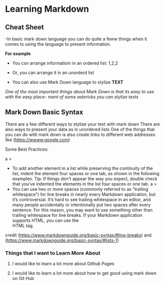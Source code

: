 #  Learning Markdown

## Cheat Sheet

-In basic mark down language you can do quite a feww things when it comes to using the language to present information. 

**For example**

- You csn arrange informatioin in an ordered list: 1,2,2

- Or, you can arrange it in an unorderd list

- You can also use Mark Down language to stylize **TEXT**

 *One of the most important things about Mark Down is that its easy to use with the easy place-
 ment of some astericks you can stylize texts* 

## Mark Down Basic Syntax

There are a few different ways to stylize your text with mark down
There are also ways to present your data as in unordered lists
One of the things that you can do with mark down is also create links to different web addresses like (https://wwww.google.com)

Some Best Practices: 

a >
+ To add another element in a list while preserving the continuity of the list, indent the element four spaces or one tab, as shown in the following examples.
 Tip: If things don't appear the way you expect, double check that you've indented the elements in the list four spaces or one tab.
a >
+ You can use two or more spaces (commonly referred to as “trailing whitespace”) for line breaks in nearly every Markdown application, but it’s controversial. It’s hard to see trailing whitespace in an editor, and many people accidentally or intentionally put two spaces after every sentence. For this reason, you may want to use something other than trailing whitespace for line breaks. If your Markdown application supports HTML, you can use the <br> HTML tag.

credit (https://www.markdownguide.org/basic-syntax/#line-breaks) and (https://www.markdownguide.org/basic-syntax/#lists-1)  

### Things that I want to Learn More About  

1. I would like to learn a lot more about Github Pages

2. I would like to learn a lot more about how to get good using mark down on 
Git Hub


